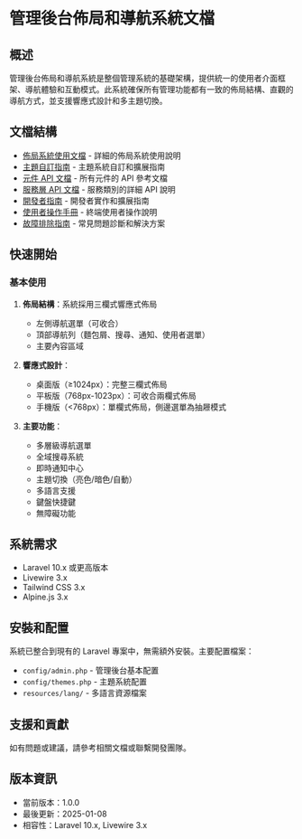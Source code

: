 # 管理後台佈局和導航系統文檔

## 概述

管理後台佈局和導航系統是整個管理系統的基礎架構，提供統一的使用者介面框架、導航體驗和互動模式。此系統確保所有管理功能都有一致的佈局結構、直觀的導航方式，並支援響應式設計和多主題切換。

## 文檔結構

- [佈局系統使用文檔](./layout-system-guide.md) - 詳細的佈局系統使用說明
- [主題自訂指南](./theme-customization-guide.md) - 主題系統自訂和擴展指南
- [元件 API 文檔](./component-api-reference.md) - 所有元件的 API 參考文檔
- [服務層 API 文檔](./service-api-reference.md) - 服務類別的詳細 API 說明
- [開發者指南](./developer-guide.md) - 開發者實作和擴展指南
- [使用者操作手冊](./user-manual.md) - 終端使用者操作說明
- [故障排除指南](./troubleshooting-guide.md) - 常見問題診斷和解決方案

## 快速開始

### 基本使用

1. **佈局結構**：系統採用三欄式響應式佈局
   - 左側導航選單（可收合）
   - 頂部導航列（麵包屑、搜尋、通知、使用者選單）
   - 主要內容區域

2. **響應式設計**：
   - 桌面版（≥1024px）：完整三欄式佈局
   - 平板版（768px-1023px）：可收合兩欄式佈局
   - 手機版（<768px）：單欄式佈局，側邊選單為抽屜模式

3. **主要功能**：
   - 多層級導航選單
   - 全域搜尋系統
   - 即時通知中心
   - 主題切換（亮色/暗色/自動）
   - 多語言支援
   - 鍵盤快捷鍵
   - 無障礙功能

## 系統需求

- Laravel 10.x 或更高版本
- Livewire 3.x
- Tailwind CSS 3.x
- Alpine.js 3.x

## 安裝和配置

系統已整合到現有的 Laravel 專案中，無需額外安裝。主要配置檔案：

- `config/admin.php` - 管理後台基本配置
- `config/themes.php` - 主題系統配置
- `resources/lang/` - 多語言資源檔案

## 支援和貢獻

如有問題或建議，請參考相關文檔或聯繫開發團隊。

## 版本資訊

- 當前版本：1.0.0
- 最後更新：2025-01-08
- 相容性：Laravel 10.x, Livewire 3.x